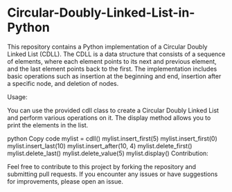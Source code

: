 # Circular-Doubly-Linked-List-in-Python
This repository contains a Python implementation of a Circular Doubly Linked List (CDLL). The CDLL is a data structure that consists of a sequence of elements, where each element points to its next and previous element, and the last element points back to the first. The implementation includes basic operations such as insertion at the beginning and end, insertion after a specific node, and deletion of nodes.

Usage:

You can use the provided cdll class to create a Circular Doubly Linked List and perform various operations on it. The display method allows you to print the elements in the list.

python
Copy code
mylist = cdll()
mylist.insert_first(5)
mylist.insert_first(0)
mylist.insert_last(10)
mylist.insert_after(10, 4)
mylist.delete_first()
mylist.delete_last()
mylist.delete_value(5)
mylist.display()
Contribution:

Feel free to contribute to this project by forking the repository and submitting pull requests. If you encounter any issues or have suggestions for improvements, please open an issue.
